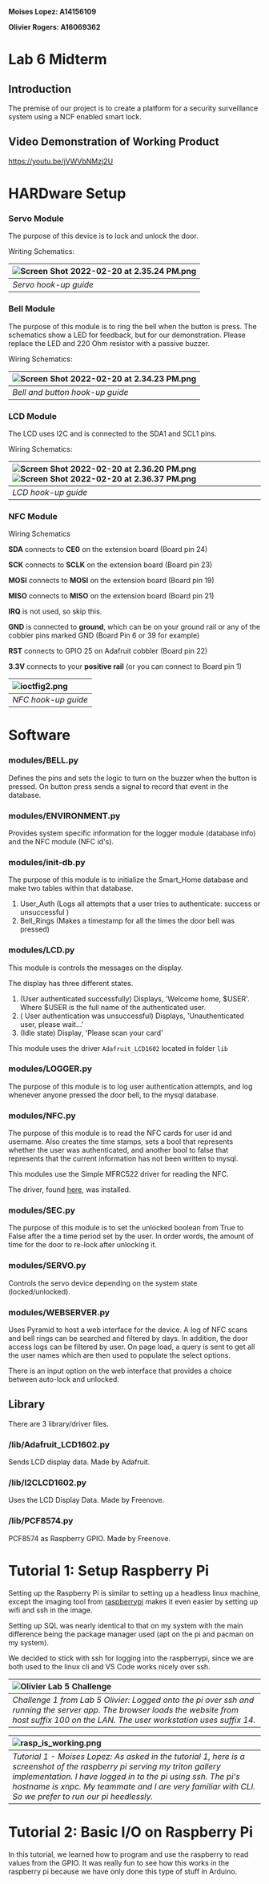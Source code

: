 **Moises Lopez: A14156109**

**Olivier Rogers: A16069362**

# Lab 6 Midterm

## Introduction

The premise of our project is to create a platform for a security surveillance system using a NCF enabled smart lock.

## Video Demonstration of Working Product

<https://youtu.be/jVWVbNMzj2U>

# HARDware Setup

### Servo Module

The purpose of this device is to lock and unlock the door.

Writing Schematics:

| ![Screen Shot 2022-02-20 at 2.35.24 PM.png](images/Screen%20Shot%202022-02-20%20at%202.35.24%20PM.png?fileId=19790#mimetype=image%2Fpng&hasPreview=true) |
| :--- |
| *Servo hook-up guide* |

### Bell Module

The purpose of this module is to ring the bell when the button is press. The schematics show a LED for feedback, but for our demonstration. Please replace the LED and 220 Ohm resistor with a passive buzzer.

Wiring Schematics:

| ![Screen Shot 2022-02-20 at 2.34.23 PM.png](images/Screen%20Shot%202022-02-20%20at%202.34.23%20PM.png?fileId=19764#mimetype=image%2Fpng&hasPreview=true) |
| :--- |
| *Bell and button hook-up guide* |
### LCD Module

The LCD uses I2C and is connected to the SDA1 and SCL1 pins.

Wiring Schematics:

| ![Screen Shot 2022-02-20 at 2.36.20 PM.png](images/Screen%20Shot%202022-02-20%20at%202.36.20%20PM.png?fileId=19773#mimetype=image%2Fpng&hasPreview=true)![Screen Shot 2022-02-20 at 2.36.37 PM.png](images/Screen%20Shot%202022-02-20%20at%202.36.37%20PM.png?fileId=19781#mimetype=image%2Fpng&hasPreview=true) |
| :--- |
| *LCD hook-up guide* |

### NFC Module

Wiring Schematics

**SDA** connects to **CE0** on the extension board (Board pin 24)

**SCK** connects to **SCLK** on the extension board (Board pin 23)

**MOSI** connects to **MOSI** on the extension board (Board pin 19)

**MISO** connects to **MISO** on the extension board (Board pin 21)

**IRQ** is not used, so skip this.

**GND** is connected to **ground**, which can be on your ground rail or any of the cobbler pins marked GND (Board Pin 6 or 39 for example)

**RST** connects to GPIO 25 on Adafruit cobbler (Board pin 22)

**3.3V** connects to your **positive rail** (or you can connect to Board pin 1)

| ![ioctfig2.png](images/ioctfig2.png?fileId=19804#mimetype=image%2Fpng&hasPreview=true) |
| :--- |
| *NFC hook-up guide* |

# Software

### modules/BELL.py

Defines the pins and sets the logic to turn on the buzzer when the button is pressed. On button press sends a signal to record that event in the database. 

### modules/ENVIRONMENT.py

Provides system specific information for the logger module (database info) and the NFC module (NFC id's).

### modules/init-db.py

The purpose of this module is to initialize the Smart\_Home database and make two tables within that database.

1. User\_Auth (Logs all attempts that a user tries to authenticate: success or unsuccessful )
2. Bell\_Rings (Makes a timestamp for all the times the door bell was pressed)

### modules/LCD.py

This module is controls the messages on the display.

The display has three different states.

1. (User authenticated successfully) Displays, 'Welcome home, $USER'. Where $USER is the full name of the authenticated user.
2. ( User authentication was unsuccessful) Displays, 'Unauthenticated user, please wait...'
3. (Idle state) Display, 'Please scan your card'

This module uses the driver `Adafruit_LCD1602` located in folder `lib`

### modules/LOGGER.py

The purpose of this module is to log user authentication attempts, and log whenever anyone pressed the door bell, to the mysql database.

### modules/NFC.py

The purpose of this module is to read the NFC cards for user id and username. Also creates the time stamps, sets a bool that represents whether the user was authenticated, and another bool to false that represents that the current information has not been written to mysql.

This modules use the Simple MFRC522 driver for reading the NFC.

The  driver, found [here](https://github.com/pimylifeup/MFRC522-python/blob/master/mfrc522/SimpleMFRC522.py), was installed.

### modules/SEC.py

The purpose of this module is to set the unlocked boolean from True to False after the a time period set by the user. In order words, the amount of time for the door to re-lock after unlocking it.

### modules/SERVO.py

Controls the servo device depending on the system state (locked/unlocked).

### modules/WEBSERVER.py

Uses Pyramid to host a web interface for the device. A log of NFC scans and bell rings can be searched and filtered by days. In addition, the door access logs can be filtered by user. On page load, a query is sent to get all the user names which are then used to populate the select options.

There is an input option on the web interface that provides a choice between auto-lock and unlocked.

## Library

There are 3 library/driver files. 

### /lib/Adafruit\_LCD1602.py

Sends LCD display data. Made by Adafruit.

### /lib/I2CLCD1602.py

Uses the LCD Display Data. Made by Freenove.

### /lib/PCF8574.py

PCF8574 as Raspberry GPIO. Made by Freenove.

# Tutorial 1: Setup Raspberry Pi

Setting up the Raspberry Pi is similar to setting up a headless linux machine, except the imaging tool from [raspberrypi](https://www.raspberrypi.com/software/) makes it even easier by setting up wifi and ssh in the image.

Setting up SQL was nearly identical to that on my system with the main difference being the package manager used (apt on the pi and pacman on my system).

We decided to stick with ssh for logging into the raspberrypi, since we are both used to the linux cli and VS Code works nicely over ssh.

| ![Olivier Lab 5 Challenge](images/T1_Oli.png) |
| :--- |
| *Challenge 1 from Lab 5 Olivier: Logged onto the pi over ssh and running the server app. The browser loads the website from host suffix 100 on the LAN. The user workstation uses suffix 14.* |



| ![rasp\_is\_working.png](images/rasp_is_working.png?fileId=20212#mimetype=image%2Fpng&hasPreview=true) |
| :--- |
| *Tutorial 1 - Moises Lopez: As asked in the tutorial 1, here is a screenshot of the raspberry pi serving my triton gallery implementation. I have logged in to the pi using ssh. The pi's hostname is xnpc. My teammate and I are very familiar with CLI. So we prefer to run our pi heedlessly.* |
# Tutorial 2: Basic I/O on Raspberry Pi

In this tutorial, we learned how to program and use the raspberry to read values from the GPIO. It was really fun to see how this works in the raspberry pi because we have only done this type of stuff in Arduino.